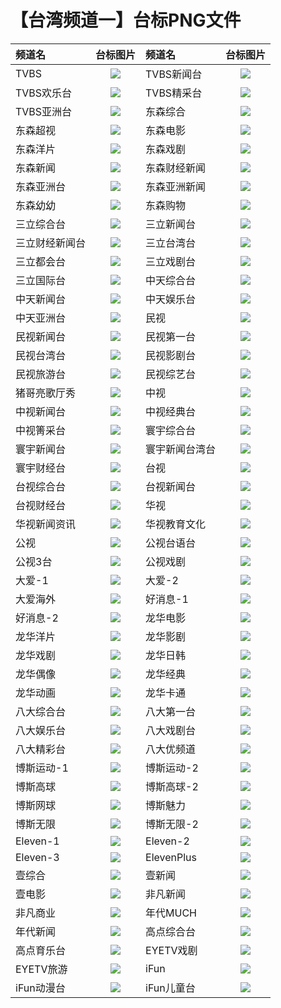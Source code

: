 # 【台湾频道一】台标PNG文件
|频道名|台标图片|频道名|台标图片|
|:---|:---:|:---|:---:|
|TVBS|<img src="https://raw.githubusercontent.com/wanglindl/TVlogo/main/img/TVBS.png">|TVBS新闻台|<img src="https://raw.githubusercontent.com/wanglindl/TVlogo/main/img/TVBS1.png">|
|TVBS欢乐台|<img src="https://raw.githubusercontent.com/wanglindl/TVlogo/main/img/TVBS2.png">|TVBS精采台|<img src="https://raw.githubusercontent.com/wanglindl/TVlogo/main/img/TVBS3.png">|
|TVBS亚洲台|<img src="https://raw.githubusercontent.com/wanglindl/TVlogo/main/img/TVBS4.png">|东森综合|<img src="https://raw.githubusercontent.com/wanglindl/TVlogo/main/img/EBC1.png">|
|东森超视|<img src="https://raw.githubusercontent.com/wanglindl/TVlogo/main/img/EBC2.png">|东森电影|<img src="https://raw.githubusercontent.com/wanglindl/TVlogo/main/img/EBC3.png">|
|东森洋片|<img src="https://raw.githubusercontent.com/wanglindl/TVlogo/main/img/EBC4.png">|东森戏剧|<img src="https://raw.githubusercontent.com/wanglindl/TVlogo/main/img/EBC5.png">|
|东森新闻|<img src="https://raw.githubusercontent.com/wanglindl/TVlogo/main/img/EBC6.png">|东森财经新闻|<img src="https://raw.githubusercontent.com/wanglindl/TVlogo/main/img/EBC7.png">|
|东森亚洲台|<img src="https://raw.githubusercontent.com/wanglindl/TVlogo/main/img/EBC8.png">|东森亚洲新闻|<img src="https://raw.githubusercontent.com/wanglindl/TVlogo/main/img/EBC9.png">|
|东森幼幼|<img src="https://raw.githubusercontent.com/wanglindl/TVlogo/main/img/EBC10.png">|东森购物|<img src="https://raw.githubusercontent.com/wanglindl/TVlogo/main/img/EBC11.png">|
|三立综合台|<img src="https://raw.githubusercontent.com/wanglindl/TVlogo/main/img/SET1.png">|三立新闻台|<img src="https://raw.githubusercontent.com/wanglindl/TVlogo/main/img/SET2.png">|
|三立财经新闻台|<img src="https://raw.githubusercontent.com/wanglindl/TVlogo/main/img/SET3.png">|三立台湾台|<img src="https://raw.githubusercontent.com/wanglindl/TVlogo/main/img/SET4.png">|
|三立都会台|<img src="https://raw.githubusercontent.com/wanglindl/TVlogo/main/img/SET5.png">|三立戏剧台|<img src="https://raw.githubusercontent.com/wanglindl/TVlogo/main/img/SET6.png">|
|三立国际台|<img src="https://raw.githubusercontent.com/wanglindl/TVlogo/main/img/SET7.png">|中天综合台|<img src="https://raw.githubusercontent.com/wanglindl/TVlogo/main/img/CTI1.png">|
|中天新闻台|<img src="https://raw.githubusercontent.com/wanglindl/TVlogo/main/img/CTI2.png">|中天娱乐台|<img src="https://raw.githubusercontent.com/wanglindl/TVlogo/main/img/CTI3.png">|
|中天亚洲台|<img src="https://raw.githubusercontent.com/wanglindl/TVlogo/main/img/CTI4.png">|民视|<img src="https://raw.githubusercontent.com/wanglindl/TVlogo/main/img/FTV.png">|
|民视新闻台|<img src="https://raw.githubusercontent.com/wanglindl/TVlogo/main/img/FTV1.png">|民视第一台|<img src="https://raw.githubusercontent.com/wanglindl/TVlogo/main/img/FTV2.png">|
|民视台湾台|<img src="https://raw.githubusercontent.com/wanglindl/TVlogo/main/img/FTV3.png">|民视影剧台|<img src="https://raw.githubusercontent.com/wanglindl/TVlogo/main/img/FTV4.png">|
|民视旅游台|<img src="https://raw.githubusercontent.com/wanglindl/TVlogo/main/img/FTV5.png">|民视综艺台|<img src="https://raw.githubusercontent.com/wanglindl/TVlogo/main/img/FTV6.png">|
|猪哥亮歌厅秀|<img src="https://raw.githubusercontent.com/wanglindl/TVlogo/main/img/FTV7.png">|中视|<img src="https://raw.githubusercontent.com/wanglindl/TVlogo/main/img/CTV.png">|
|中视新闻台|<img src="https://raw.githubusercontent.com/wanglindl/TVlogo/main/img/CTV1.png">|中视经典台|<img src="https://raw.githubusercontent.com/wanglindl/TVlogo/main/img/CTV2.png">|
|中视箐采台|<img src="https://raw.githubusercontent.com/wanglindl/TVlogo/main/img/CTV3.png">|寰宇综合台|<img src="https://raw.githubusercontent.com/wanglindl/TVlogo/main/img/Global1.png">|
|寰宇新闻台|<img src="https://raw.githubusercontent.com/wanglindl/TVlogo/main/img/Global2.png">|寰宇新闻台湾台|<img src="https://raw.githubusercontent.com/wanglindl/TVlogo/main/img/Global3.png">|
|寰宇财经台|<img src="https://raw.githubusercontent.com/wanglindl/TVlogo/main/img/Global4.png">|台视|<img src="https://raw.githubusercontent.com/wanglindl/TVlogo/main/img/TTV.png">|
|台视综合台|<img src="https://raw.githubusercontent.com/wanglindl/TVlogo/main/img/TTV1.png">|台视新闻台|<img src="https://raw.githubusercontent.com/wanglindl/TVlogo/main/img/TTV2.png">|
|台视财经台|<img src="https://raw.githubusercontent.com/wanglindl/TVlogo/main/img/TTV3.png">|华视|<img src="https://raw.githubusercontent.com/wanglindl/TVlogo/main/img/CTS.png">|
|华视新闻资讯|<img src="https://raw.githubusercontent.com/wanglindl/TVlogo/main/img/CTS1.png">|华视教育文化|<img src="https://raw.githubusercontent.com/wanglindl/TVlogo/main/img/CTS2.png">|
|公视|<img src="https://raw.githubusercontent.com/wanglindl/TVlogo/main/img/PTS.png">|公视台语台|<img src="https://raw.githubusercontent.com/wanglindl/TVlogo/main/img/PTS1.png">|
|公视3台|<img src="https://raw.githubusercontent.com/wanglindl/TVlogo/main/img/PTS2.png">|公视戏剧|<img src="https://raw.githubusercontent.com/wanglindl/TVlogo/main/img/PTS3.png">|
|大爱-1|<img src="https://raw.githubusercontent.com/wanglindl/TVlogo/main/img/Daai1.png">|大爱-2|<img src="https://raw.githubusercontent.com/wanglindl/TVlogo/main/img/Daai2.png">|
|大爱海外|<img src="https://raw.githubusercontent.com/wanglindl/TVlogo/main/img/Daai3.png">|好消息-1|<img src="https://raw.githubusercontent.com/wanglindl/TVlogo/main/img/GoodTV1.png">|
|好消息-2|<img src="https://raw.githubusercontent.com/wanglindl/TVlogo/main/img/GoodTV2.png">|龙华电影|<img src="https://raw.githubusercontent.com/wanglindl/TVlogo/main/img/LTV1.png">|
|龙华洋片|<img src="https://raw.githubusercontent.com/wanglindl/TVlogo/main/img/LTV2.png">|龙华影剧|<img src="https://raw.githubusercontent.com/wanglindl/TVlogo/main/img/LTV3.png">|
|龙华戏剧|<img src="https://raw.githubusercontent.com/wanglindl/TVlogo/main/img/LTV4.png">|龙华日韩|<img src="https://raw.githubusercontent.com/wanglindl/TVlogo/main/img/LTV5.png">|
|龙华偶像|<img src="https://raw.githubusercontent.com/wanglindl/TVlogo/main/img/LTV6.png">|龙华经典|<img src="https://raw.githubusercontent.com/wanglindl/TVlogo/main/img/LTV7.png">|
|龙华动画|<img src="https://raw.githubusercontent.com/wanglindl/TVlogo/main/img/LTV8.png">|龙华卡通|<img src="https://raw.githubusercontent.com/wanglindl/TVlogo/main/img/LTV9.png">|
|八大综合台|<img src="https://raw.githubusercontent.com/wanglindl/TVlogo/main/img/GTV1.png">|八大第一台|<img src="https://raw.githubusercontent.com/wanglindl/TVlogo/main/img/GTV2.png">|
|八大娱乐台|<img src="https://raw.githubusercontent.com/wanglindl/TVlogo/main/img/GTV3.png">|八大戏剧台|<img src="https://raw.githubusercontent.com/wanglindl/TVlogo/main/img/GTV4.png">|
|八大精彩台|<img src="https://raw.githubusercontent.com/wanglindl/TVlogo/main/img/GTV5.png">|八大优频道|<img src="https://raw.githubusercontent.com/wanglindl/TVlogo/main/img/GTV6.png">|
|博斯运动-1|<img src="https://raw.githubusercontent.com/wanglindl/TVlogo/main/img/sportcast1.png">|博斯运动-2|<img src="https://raw.githubusercontent.com/wanglindl/TVlogo/main/img/sportcast2.png">|
|博斯高球|<img src="https://raw.githubusercontent.com/wanglindl/TVlogo/main/img/sportcast3.png">|博斯高球-2|<img src="https://raw.githubusercontent.com/wanglindl/TVlogo/main/img/sportcast4.png">|
|博斯网球|<img src="https://raw.githubusercontent.com/wanglindl/TVlogo/main/img/sportcast5.png">|博斯魅力|<img src="https://raw.githubusercontent.com/wanglindl/TVlogo/main/img/sportcast6.png">|
|博斯无限|<img src="https://raw.githubusercontent.com/wanglindl/TVlogo/main/img/sportcast7.png">|博斯无限-2|<img src="https://raw.githubusercontent.com/wanglindl/TVlogo/main/img/sportcast8.png">|
|Eleven-1|<img src="https://raw.githubusercontent.com/wanglindl/TVlogo/main/img/Eleven1.png">|Eleven-2|<img src="https://raw.githubusercontent.com/wanglindl/TVlogo/main/img/Eleven2.png">|
|Eleven-3|<img src="https://raw.githubusercontent.com/wanglindl/TVlogo/main/img/Eleven3.png">|ElevenPlus|<img src="https://raw.githubusercontent.com/wanglindl/TVlogo/main/img/Eleven4.png">|
|壹综合|<img src="https://raw.githubusercontent.com/wanglindl/TVlogo/main/img/NextTV1.png">|壹新闻|<img src="https://raw.githubusercontent.com/wanglindl/TVlogo/main/img/NextTV2.png">|
|壹电影|<img src="https://raw.githubusercontent.com/wanglindl/TVlogo/main/img/NextTV3.png">|非凡新闻|<img src="https://raw.githubusercontent.com/wanglindl/TVlogo/main/img/Unique1.png">|
|非凡商业|<img src="https://raw.githubusercontent.com/wanglindl/TVlogo/main/img/Unique2.png">|年代MUCH|<img src="https://raw.githubusercontent.com/wanglindl/TVlogo/main/img/ERA1.png">|
|年代新闻|<img src="https://raw.githubusercontent.com/wanglindl/TVlogo/main/img/ERA2.png">|高点综合台|<img src="https://raw.githubusercontent.com/wanglindl/TVlogo/main/img/Top1.png">|
|高点育乐台|<img src="https://raw.githubusercontent.com/wanglindl/TVlogo/main/img/Top2.png">|EYETV戏剧|<img src="https://raw.githubusercontent.com/wanglindl/TVlogo/main/img/EYE1.png">|
|EYETV旅游|<img src="https://raw.githubusercontent.com/wanglindl/TVlogo/main/img/EYE2.png">|iFun|<img src="https://raw.githubusercontent.com/wanglindl/TVlogo/main/img/ifun1.png">|
|iFun动漫台|<img src="https://raw.githubusercontent.com/wanglindl/TVlogo/main/img/ifun2.png">|iFun儿童台|<img src="https://raw.githubusercontent.com/wanglindl/TVlogo/main/img/ifun3.png">|
